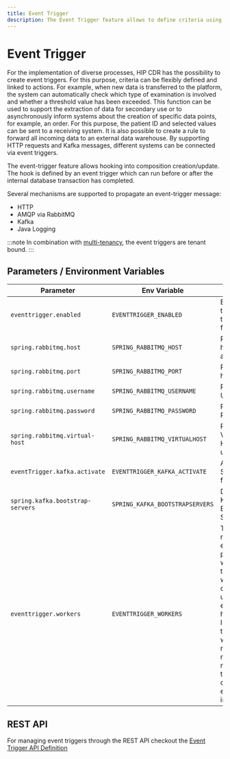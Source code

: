 ```yaml
---
title: Event Trigger
description: The Event Trigger feature allows to define criteria using the Archetype Query Language to extract and forward information to internal and external services whenever storing openEHR compositions. Protocols supported are HTTP and AMQP (RabbitMQ and Kafka).
---
```


# Event Trigger

For the implementation of diverse processes, HIP CDR has the possibility to create event triggers. For this purpose, criteria can be flexibly defined and linked to actions. For example, when new data is transferred to the platform, the system can automatically check which type of examination is involved and whether a threshold value has been exceeded. This function can be used to support the extraction of data for secondary use or to asynchronously inform systems about the creation of specific data points, for example, an order. For this purpose, the patient ID and selected values can be sent to a receiving system. It is also possible to create a rule to forward all incoming data to an external data warehouse. By supporting HTTP requests and Kafka messages, different systems can be connected via event triggers.

The event-trigger feature allows hooking into composition creation/update. The hook is defined by an event trigger which can run before or after the internal database transaction has completed.

Several mechanisms are supported to propagate an event-trigger message:
- HTTP
- AMQP via RabbitMQ
- Kafka
- Java Logging

:::note
In combination with [multi-tenancy](06-Multi-Tenancy.md), the event triggers are tenant bound.
:::

## Parameters / Environment Variables

| Parameter                        | Env Variable                    | Usage                                                                                                                                                              | Example          |
|----------------------------------|---------------------------------|--------------------------------------------------------------------------------------------------------------------------------------------------------------------|------------------|
| `eventtrigger.enabled`           | `EVENTTRIGGER_ENABLED`          | Enables the event trigger feature                                                                                                                                  | `true`           |
| `spring.rabbitmq.host`           | `SPRING_RABBITMQ_HOST`          | RabbitMQ host address                                                                                                                                              | `127.0.0.01`     |
| `spring.rabbitmq.port`           | `SPRING_RABBITMQ_PORT`          | RabbitMQ host port                                                                                                                                                 | `5672`           |
| `spring.rabbitmq.username`       | `SPRING_RABBITMQ_USERNAME`      | RabbitMQ Username                                                                                                                                                  | `guest`          |
| `spring.rabbitmq.password`       | `SPRING_RABBITMQ_PASSWORD`      | RabbitMQ Password                                                                                                                                                  | `guest`          |
| `spring.rabbitmq.virtual-host`   | `SPRING_RABBITMQ_VIRTUALHOST`   | RabbitMQ Virtual Host to use                                                                                                                                       | `/`              |
| `eventTrigger.kafka.activate`    | `EVENTTRIGGER_KAFKA_ACTIVATE`   | Activate Support for Kafka                                                                                                                                         | `true`           |
| `spring.kafka.bootstrap-servers` | `SPRING_KAFKA_BOOTSTRAPSERVERS` | Define Kafka Bootstrap Server                                                                                                                                      | `localhost:9092` |
| `eventtrigger.workers`           | `EVENTTRIGGER_WORKERS`          | The number of executor pool workers to use when create / update events happen. Increasing the workers number means multiple triggers can be evaluated in parallel. | `8`              |

## REST API

For managing event triggers through the REST API checkout the [Event Trigger API Definition](/api/hip-ehrbase/enterprise#tag/Event-Trigger)



